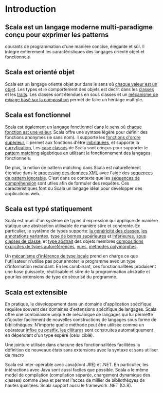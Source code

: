 # Introduction

## Scala est un langage moderne multi-paradigme conçu pour exprimer les patterns
courants de programmation d'une manière concise, élégante et sûr.
Il intègre entièrement les caractéristiques des langages orienté objet et
fonctionnels

## Scala est orienté objet
Scala est un langage orienté objet pur dans le sens où
[chaque valeur est un objet](https://github.com/tsalmon/Scala-documentation-francaise/blob/master/Unified-types.md).
Les types et le comportement des objets est décrit dans les
[classes](https://github.com/tsalmon/Scala-documentation-francaise/blob/master/Classes.md)
et les
[traits](https://github.com/tsalmon/Scala-documentation-francaise/blob/master/Traits.md).
Les classes sont étendues en sous classes et un
[mécanisme de mixage basé sur la composition](https://github.com/tsalmon/Scala-documentation-francaise/blob/master/Mixin-class-composition.md)
permet de faire un héritage multiple.

## Scala est fonctionnel
Scala est également un langage fonctionnel dans le sens où
[chaque fonction est une valeur](https://github.com/tsalmon/Scala-documentation-francaise/blob/master/Unified-types.md).
Scala offre une syntaxe légère pour définir des fonctions anonymes
(ie sans nom). Il supporte les
[fonctions d'ordre supérieur](https://github.com/tsalmon/Scala-documentation-francaise/blob/master/Higher-order-functions.md),
il permet aux
fonctions d'être
[imbriquées](https://github.com/tsalmon/Scala-documentation-francaise/blob/master/Nested-functions.md),
et supporte la
[curryfication](https://github.com/tsalmon/Scala-documentation-francaise/blob/master/Currying.md),
Les
[case classes](https://github.com/tsalmon/Scala-documentation-francaise/blob/master/Case-classes.md)
de Scala sont conçus pour supporter le
[pattern matching](https://github.com/tsalmon/Scala-documentation-francaise/blob/master/Pattern-matching.md)
algébrique en utilisant le fonctionnement des langages fonctionnels.

De plus, la notion de pattern matching dans Scala est naturellement étendue dans
le
[processing des données XML](https://github.com/tsalmon/Scala-documentation-francaise/blob/master/XML-processing.md)
avec l'aide des
[sequences de pattern ignorable](https://github.com/tsalmon/Scala-documentation-francaise/blob/master/regular-expression-patterns.md).
C'est dans ce contexte que les
[séquences de compréhension](https://github.com/tsalmon/Scala-documentation-francaise/blob/master/sequence-comprehensions.md)
sont utiles afin de formuler des requêtes.
Ces caractéristiques font du Scala un langage idéal pour développer des
applications web.

## Scala est typé statiquement
Scala est muni d'un système de types d'expression qui applique de manière
statique une abstraction utilisable de manière sûre et cohérente.
En particulier, le système de types supporte:
[la généricité des classes](https://github.com/tsalmon/Scala-documentation-francaise/blob/master/Generic-classes.md),
[les annotations variantes](https://github.com/tsalmon/Scala-documentation-francaise/blob/master/Variances.md),
[type de bornes supérieures](https://github.com/tsalmon/Scala-documentation-francaise/blob/master/Upper-type-bounds.md)
et
[inférieures](https://github.com/tsalmon/Scala-documentation-francaise/blob/master/Lower-type-bounds.md),
[sous classes de classe](https://github.com/tsalmon/Scala-documentation-francaise/blob/master/Inner-classes.md),
et
[type abstrait](https://github.com/tsalmon/Scala-documentation-francaise/blob/master/Abracts-types.md)
 des objets membres
[compositions explicites de types autoréférencés](https://github.com/tsalmon/Scala-documentation-francaise/blob/master/Explicitly-typed-self-references.md),
[vues](https://github.com/tsalmon/Scala-documentation-francaise/blob/master/Views.md),
[méthodes polymorphes](https://github.com/tsalmon/Scala-documentation-francaise/blob/master/Polymorphic-methods.md).

Un
[mécanisme d'inférence de type locale](https://github.com/tsalmon/Scala-documentation-francaise/blob/master/Local-type-inference.md)
 prend en charge ce que l'utilisateur
n'utilise pas pour annoter le programme avec un type d'information redondant.
En les combinant, ces fonctionnalitées produisent une base puissante,
réutilisable et sûre de la programmation abstraite et pour les extensions de
type de sécurisé du programme.

## Scala est extensible
En pratique, le développement dans un domaine d'application spécifique requière
souvent des domaines d'extensions spécifique de langages. Scala offre une
combinaison unique de mécanique de langages qui lui permette d'ajouter
facilement de nouvelles constructions de langages sous forme de bibliothèques:
N'importe quelle méthode peut être utilisée comme un opérateur
[infixe ou postfix](https://github.com/tsalmon/Scala-documentation-francaise/blob/master/Operators.md), 
[les clôtures](https://github.com/tsalmon/Scala-documentation-francaise/blob/master/Automatic-closures.md)
sont construites automatiquement en dépendant d'un type espéré
(celui ciblé).

Une jointure utilisée dans chacune des fonctionnalitées facilitées la définition
de nouveaux états sans extensions avec la syntaxe et sans utiliser de macro

Scala est inter-opérable avec Java(dont JRE) et .NET. En particulier, les
intéractions avec Java sont aussi faciles que possible. Scala a le même model de
compilation (compilation séparée, chargement dynamique des classes) comme Java
et permet l'acces de millier de bibliothèqyes de hautes qualitées. Scala
support aussi le framework .NET (CLR).
